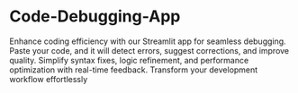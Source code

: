 # Code-Debugging-App
Enhance coding efficiency with our Streamlit app for seamless debugging. Paste your code, and it will detect errors, suggest corrections, and improve quality. Simplify syntax fixes, logic refinement, and performance optimization with real-time feedback. Transform your development workflow effortlessly
